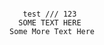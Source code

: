 <html>
<body>
<pre>

       test /// 123
      SOME TEXT HERE
    Some More Text Here

</pre>

</body>
</html>
